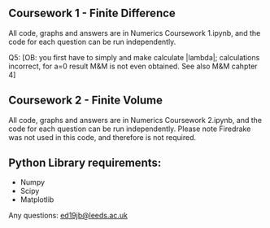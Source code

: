 ## Coursework 1 - Finite Difference

All code, graphs and answers are in Numerics Coursework 1.ipynb, and the code for each question can be run independently.

Q5:
[OB: you first have to simply and make calculate |lambda|; calculations incorrect, for a=0 result M&M is not even obtained. See also M&M cahpter 4]

## Coursework 2 - Finite Volume

All code, graphs and answers are in Numerics Coursework 2.ipynb, and the code for each question can be run independently.
Please note Firedrake was not used in this code, and therefore is not required.

## Python Library requirements:
- Numpy
- Scipy
- Matplotlib

Any questions: ed19jb@leeds.ac.uk

